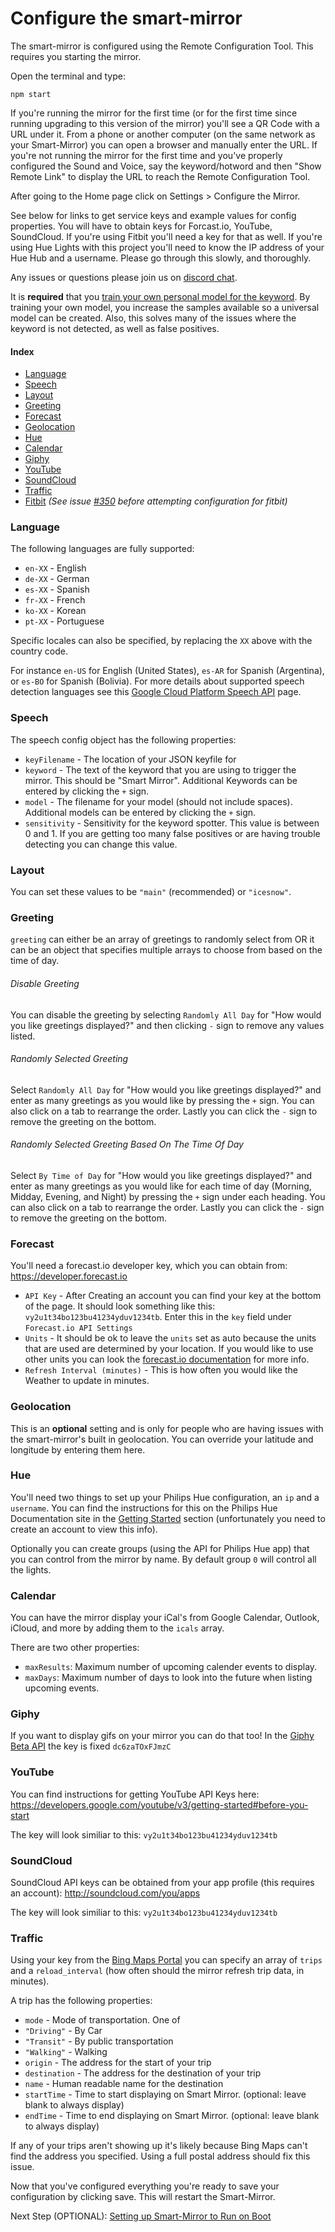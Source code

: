 # Configure the smart-mirror
The smart-mirror is configured using the Remote Configuration Tool. This requires you starting the mirror.

Open the terminal and type:
```
npm start
```

If you're running the mirror for the first time (or for the first time since running upgrading to this version of the mirror) you'll see a QR Code with a URL under it. From a phone or another computer (on the same network as your Smart-Mirror) you can open a browser and manually enter the URL. If you're not running the mirror for the first time and you've properly configured the Sound and Voice, say the keyword/hotword and then "Show Remote Link" to display the URL to reach the Remote Configuration Tool.

After going to the Home page click on Settings > Configure the Mirror.

See below for links to get service keys and example values for config properties. You will have to obtain keys for Forcast.io, YouTube, SoundCloud. If you're using Fitbit you'll need a key for that as well. If you're using Hue Lights with this project you'll need to know the IP address of your Hue Hub and a username. Please go through this slowly, and thoroughly. 

Any issues or questions please join us on [discord chat](https://discord.gg/JDnHaZH).

It is **required** that you [train your own personal model for the keyword](#speech). By training your own model, you increase the samples available so a universal model can be created. Also, this solves many of the issues where the keyword is not detected, as well as false positives.

#### Index
- [Language](#language)
- [Speech](#speech)
- [Layout](#layout)
- [Greeting](#greeting)
- [Forecast](#forecast)
- [Geolocation](#geolocation)
- [Hue](#hue)
- [Calendar](#calendar)
- [Giphy](#giphy)
- [YouTube](#youtube)
- [SoundCloud](#soundcloud)
- [Traffic](#traffic)
- [Fitbit](https://github.com/evancohen/smart-mirror/blob/master/Fitbit-README.md) _(See issue [#350](https://github.com/evancohen/smart-mirror/issues/350) before attempting configuration for fitbit)_


### Language
The following languages are fully supported:
 - `en-XX` - English
 - `de-XX` - German
 - `es-XX` - Spanish
 - `fr-XX` - French
 - `ko-XX` - Korean
 - `pt-XX` - Portuguese


Specific locales can also be specified, by replacing the `XX` above with the country code.

For instance `en-US` for English (United States), `es-AR` for Spanish (Argentina), or `es-BO` for Spanish (Bolivia). For more details about supported speech detection languages see this [Google Cloud Platform Speech API](https://cloud.google.com/speech/docs/languages) page.

### Speech
The speech config object has the following properties:
- `keyFilename` - The location of your JSON keyfile for 
- `keyword` - The text of the keyword that you are using to trigger the mirror. This should be "Smart Mirror". Additional Keywords can be entered by clicking the `+` sign.
- `model` - The filename for your model (should not include spaces). Additional models can be entered by clicking the `+` sign.
- `sensitivity` - Sensitivity for the keyword spotter. This value is between 0 and 1. If you are getting too many false positives or are having trouble detecting you can change this value.

### Layout
You can set these values to be `"main"` (recommended) or `"icesnow"`.

### Greeting
`greeting` can either be an array of greetings to randomly select from OR it can be an object that specifies multiple arrays to choose from based on the time of day.

###### Disable Greeting
You can disable the greeting by selecting `Randomly All Day` for "How would you like greetings displayed?" and then clicking `-` sign to remove any values listed.

###### Randomly Selected Greeting
Select `Randomly All Day` for "How would you like greetings displayed?" and enter as many greetings as you would like by pressing the `+` sign. You can also click on a tab to rearrange the order. Lastly you can click the `-` sign to remove the greeting on the bottom.

###### Randomly Selected Greeting Based On The Time Of Day
Select `By Time of Day` for "How would you like greetings displayed?" and enter as many greetings as you would like for each time of day (Morning, Midday, Evening, and Night) by pressing the `+` sign under each heading. You can also click on a tab to rearrange the order. Lastly you can click the `-` sign to remove the greeting on the bottom.

### Forecast
You'll need a forecast.io developer key, which you can obtain from: https://developer.forecast.io

- `API Key` - After Creating an account you can find your key at the bottom of the page. It should look something like this: `vy2u1t34bo123bu41234yduv1234tb`. Enter this in the `key` field under `Forecast.io API Settings` 
- `Units` - It should be ok to leave the `units` set as auto because the units that are used are determined by your location. If you would like to use other units you can look the [forecast.io documentation](https://developer.forecast.io/docs/v2#options) for more info.
- `Refresh Interval (minutes)` - This is how often you would like the Weather to update in minutes.

### Geolocation
This is an **optional** setting and is only for people who are having issues with the smart-mirror's built in geolocation. You can override your latitude and longitude by entering them here.

### Hue
You'll need two things to set up your Philips Hue configuration, an `ip` and a `username`. You can find the instructions for this on the Philips Hue Documentation site in the [Getting Started](http://www.developers.meethue.com/documentation/getting-started) section (unfortunately you need to create an account to view this info).

Optionally you can create groups (using the API for Philips Hue app) that you can control from the mirror by name. By default group `0` will control all the lights.

### Calendar
You can have the mirror display your iCal's from Google Calendar, Outlook, iCloud, and more by adding them to the `icals` array.

There are two other properties:
- `maxResults`: Maximum number of upcoming calender events to display.
- `maxDays`: Maximum number of days to look into the future when listing upcoming events.

### Giphy
If you want to display gifs on your mirror you can do that too! In the [Giphy Beta API](https://github.com/Giphy/GiphyAPI) the key is fixed `dc6zaTOxFJmzC`

### YouTube
You can find instructions for getting YouTube API Keys here: https://developers.google.com/youtube/v3/getting-started#before-you-start

The key will look similiar to this: `vy2u1t34bo123bu41234yduv1234tb`

### SoundCloud
SoundCloud API keys can be obtained from your app profile (this requires an account): http://soundcloud.com/you/apps

The key will look similiar to this: `vy2u1t34bo123bu41234yduv1234tb`

### Traffic
Using your key from the [Bing Maps Portal](https://www.bingmapsportal.com/Application) you can specify an array of `trips` and a `reload_interval` (how often should the mirror refresh trip data, in minutes).

A trip has the following properties:
- `mode` - Mode of transportation. One of
 -  `"Driving"` - By Car
 -  `"Transit"` - By public transportation
 -  `"Walking"` - Walking
-  `origin` - The address for the start of your trip
-  `destination` - The address for the destination of your trip
-  `name` - Human readable name for the destination
-  `startTime` - Time to start displaying on Smart Mirror. (optional: leave blank to always display) 
-  `endTime` - Time to end displaying on Smart Mirror. (optional: leave blank to always display) 

If any of your trips aren't showing up it's likely because Bing Maps can't find the address you specified. Using a full postal address should fix this issue.


Now that you've configured everything you're ready to save your configuration by clicking save. This will restart the Smart-Mirror.

Next Step (OPTIONAL): [Setting up Smart-Mirror to Run on Boot](setting_up_smart-mirror_to_run_on_boot.md)
